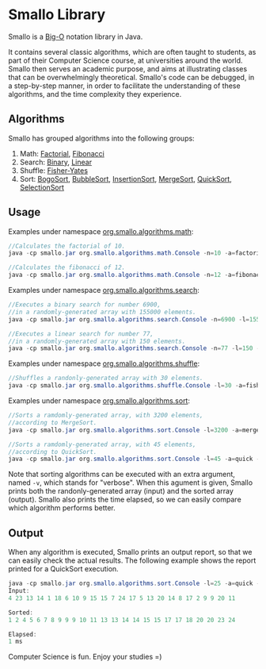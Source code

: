 # Smallo Library

Smallo is a [Big-O](https://en.wikipedia.org/wiki/Big_O_notation) notation library in Java. 

It contains several classic algorithms, which are often taught to students, as 
part of their Computer Science course, at universities around the world. Smallo 
then serves an academic purpose, and aims at illustrating classes that can be 
overwhelmingly theoretical. Smallo's code can be debugged, in a step-by-step 
manner, in order to facilitate the understanding of these algorithms, and the 
time complexity they experience.

## Algorithms

Smallo has grouped algorithms into the following groups:

1. Math: [Factorial](https://github.com/otaviofff/smallo/blob/master/src/main/java/org/smallo/algorithms/math/adapters/Factorial.java), [Fibonacci](https://github.com/otaviofff/smallo/blob/master/src/main/java/org/smallo/algorithms/math/adapters/Fibonacci.java)
2. Search: [Binary](https://github.com/otaviofff/smallo/blob/master/src/main/java/org/smallo/algorithms/search/adapters/BinarySearch.java), [Linear](https://github.com/otaviofff/smallo/blob/master/src/main/java/org/smallo/algorithms/search/adapters/LinearSearch.java)
3. Shuffle: [Fisher-Yates](https://github.com/otaviofff/smallo/blob/master/src/main/java/org/smallo/algorithms/shuffle/adapters/FisherYatesShuffle.java)
4. Sort: [BogoSort](https://github.com/otaviofff/smallo/blob/master/src/main/java/org/smallo/algorithms/sort/adapters/BogoSort.java), [BubbleSort](https://github.com/otaviofff/smallo/blob/master/src/main/java/org/smallo/algorithms/sort/adapters/BubbleSort.java), [InsertionSort](https://github.com/otaviofff/smallo/blob/master/src/main/java/org/smallo/algorithms/sort/adapters/InsertionSort.java), [MergeSort](https://github.com/otaviofff/smallo/blob/master/src/main/java/org/smallo/algorithms/sort/adapters/MergeSort.java), [QuickSort](https://github.com/otaviofff/smallo/blob/master/src/main/java/org/smallo/algorithms/sort/adapters/QuickSort.java), [SelectionSort](https://github.com/otaviofff/smallo/blob/master/src/main/java/org/smallo/algorithms/sort/adapters/SelectionSort.java)

## Usage

Examples under namespace [org.smallo.algorithms.math](https://github.com/otaviofff/smallo/blob/master/src/main/java/org/smallo/algorithms/math):

```java
//Calculates the factorial of 10.
java -cp smallo.jar org.smallo.algorithms.math.Console -n=10 -a=factorial

//Calculates the fibonacci of 12.
java -cp smallo.jar org.smallo.algorithms.math.Console -n=12 -a=fibonacci
```

Examples under namespace [org.smallo.algorithms.search](https://github.com/otaviofff/smallo/blob/master/src/main/java/org/smallo/algorithms/search):

```java
//Executes a binary search for number 6900, 
//in a randomly-generated array with 155000 elements.
java -cp smallo.jar org.smallo.algorithms.search.Console -n=6900 -l=155000 -a=binary

//Executes a linear search for number 77, 
//in a randomly-generated array with 150 elements.
java -cp smallo.jar org.smallo.algorithms.search.Console -n=77 -l=150 -a=linear
```

Examples under namespace [org.smallo.algorithms.shuffle](https://github.com/otaviofff/smallo/blob/master/src/main/java/org/smallo/algorithms/shuffle):

```java
//Shuffles a randonly-generated array with 30 elements.
java -cp smallo.jar org.smallo.algorithms.shuffle.Console -l=30 -a=fisher
```

Examples under namespace [org.smallo.algorithms.sort](https://github.com/otaviofff/smallo/blob/master/src/main/java/org/smallo/algorithms/sort):

```java
//Sorts a ramdomly-generated array, with 3200 elements, 
//according to MergeSort.
java -cp smallo.jar org.smallo.algorithms.sort.Console -l=3200 -a=merge -v

//Sorts a ramdomly-generated array, with 45 elements, 
//according to QuickSort.
java -cp smallo.jar org.smallo.algorithms.sort.Console -l=45 -a=quick -v
```

Note that sorting algorithms can be executed with an extra argument, named ```-v```, which stands for "verbose". When this agument is given, Smallo prints both the randonly-generated array (input) and the sorted array (output). Smallo also prints the time elapsed, so we can easily compare which algorithm performs better.

## Output

When any algorithm is executed, Smallo prints an output report, so that we can easily check the actual results. The following example shows the report printed for a QuickSort execution. 

```java
java -cp smallo.jar org.smallo.algorithms.sort.Console -l=25 -a=quick -v
Input: 
4 23 13 14 1 18 6 10 9 15 15 7 24 17 5 13 20 14 8 17 2 9 9 20 11 

Sorted: 
1 2 4 5 6 7 8 9 9 9 10 11 13 13 14 14 15 15 17 17 18 20 20 23 24 

Elapsed:
1 ms
```

Computer Science is fun. Enjoy your studies =)
